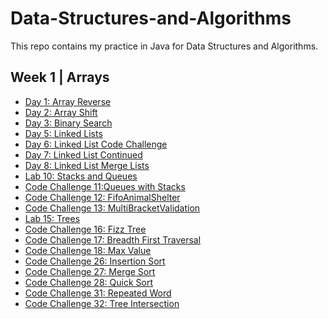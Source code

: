 # Data-Structures-and-Algorithms
This repo contains my practice in Java for Data Structures and Algorithms.

## Week 1 | Arrays
- [Day 1: Array Reverse]()
- [Day 2: Array Shift](./assets/README/insertShiftArr.md)
- [Day 3: Binary Search](./assets/README/binarySearch.md)
- [Day 5: Linked Lists](./assets/README/linkedlists.md)
- [Day 6: Linked List Code Challenge](./assets/README/linkedlistsContinued.md)
- [Day 7: Linked List Continued](./assets/README/linkedListNth.md)
- [Day 8: Linked List Merge Lists](./assets/README/linkedMergeLists.md)
- [Lab 10: Stacks and Queues](./assets/README/stacksandqueues.md)
- [Code Challenge 11:Queues with Stacks](./assets/README/queuesWithStacks.md)
- [Code Challenge 12: FifoAnimalShelter](./assets/README/animalshelter.md)
- [Code Challenge 13: MultiBracketValidation](./assets/README/bracketvalidation.md)
- [Lab 15: Trees](./assets/README/trees.md)
- [Code Challenge 16: Fizz Tree](./assets/README/fizzTree.md)
- [Code Challenge 17: Breadth First Traversal](./assets/README/trees.md)
- [Code Challenge 18: Max Value](./assets/README/trees.md)
- [Code Challenge 26: Insertion Sort](./assets/README/insertionSort.md)
- [Code Challenge 27: Merge Sort](./assets/README/mergeSort.md)
- [Code Challenge 28: Quick Sort](./assets/README/QuickSort.md)
- [Code Challenge 31: Repeated Word](./assets/README/RepeatedWord.md)
- [Code Challenge 32: Tree Intersection](./assets/README/TreeIntersection.md)